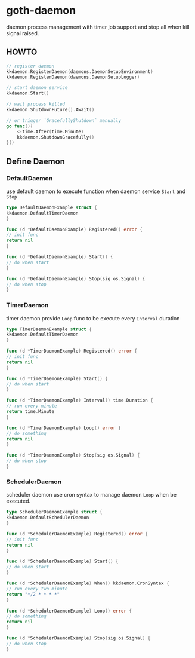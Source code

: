 # goth-daemon

daemon process management with timer job support and stop all when kill signal raised.

## HOWTO

```go
// register daemon
kkdaemon.RegisterDaemon(daemons.DaemonSetupEnvironment)
kkdaemon.RegisterDaemon(daemons.DaemonSetupLogger)

// start daemon service
kkdaemon.Start()

// wait process killed
kkdaemon.ShutdownFuture().Await()

// or trigger `GracefullyShutdown` manually
go func(){
    <-time.After(time.Minute)
    kkdaemon.ShutdownGracefully()
}()

```

## Define Daemon

### DefaultDaemon

use default daemon to execute function when daemon service `Start` and `Stop`

```go
type DefaultDaemonExample struct {
kkdaemon.DefaultTimerDaemon
}

func (d *DefaultDaemonExample) Registered() error {
// init func
return nil
}

func (d *DefaultDaemonExample) Start() {
// do when start
}

func (d *DefaultDaemonExample) Stop(sig os.Signal) {
// do when stop
}

```

### TimerDaemon

timer daemon provide `Loop` func to be execute every `Interval` duration

```go
type TimerDaemonExample struct {
kkdaemon.DefaultTimerDaemon
}

func (d *TimerDaemonExample) Registered() error {
// init func
return nil
}

func (d *TimerDaemonExample) Start() {
// do when start
}

func (d *TimerDaemonExample) Interval() time.Duration {
// run every minute
return time.Minute
}

func (d *TimerDaemonExample) Loop() error {
// do something
return nil
}

func (d *TimerDaemonExample) Stop(sig os.Signal) {
// do when stop
}

```

### SchedulerDaemon

scheduler daemon use cron syntax to manage daemon `Loop` when be executed.

```go
type SchedulerDaemonExample struct {
kkdaemon.DefaultSchedulerDaemon
}

func (d *SchedulerDaemonExample) Registered() error {
// init func
return nil
}

func (d *SchedulerDaemonExample) Start() {
// do when start
}

func (d *SchedulerDaemonExample) When() kkdaemon.CronSyntax {
// run every two minute
return "*/2 * * * *"
}

func (d *SchedulerDaemonExample) Loop() error {
// do something
return nil
}

func (d *SchedulerDaemonExample) Stop(sig os.Signal) {
// do when stop
}

```